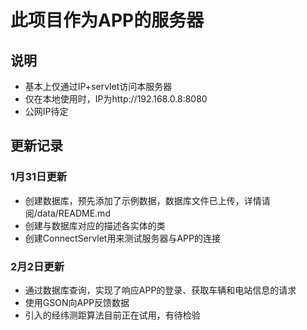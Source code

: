 # 此项目作为APP的服务器
## 说明
- 基本上仅通过IP+servlet访问本服务器
- 仅在本地使用时，IP为http://192.168.0.8:8080
- 公网IP待定

## 更新记录
### 1月31日更新
- 创建数据库，预先添加了示例数据，数据库文件已上传，详情请阅/data/README.md
- 创建与数据库对应的描述各实体的类
- 创建ConnectServlet用来测试服务器与APP的连接

### 2月2日更新
- 通过数据库查询，实现了响应APP的登录、获取车辆和电站信息的请求
- 使用GSON向APP反馈数据
- 引入的经纬测距算法目前正在试用，有待检验